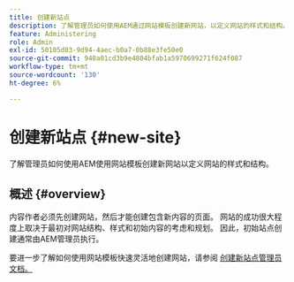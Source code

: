 ```yaml
---
title: 创建新站点
description: 了解管理员如何使用AEM通过网站模板创建新网站，以定义网站的样式和结构。
feature: Administering
role: Admin
exl-id: 50105d03-9d94-4aec-b0a7-0b88e3fe50e0
source-git-commit: 940a01cd3b9e4804bfab1a5970699271f624f087
workflow-type: tm+mt
source-wordcount: '130'
ht-degree: 6%

---
```


# 创建新站点 {#new-site}

了解管理员如何使用AEM使用网站模板创建新网站以定义网站的样式和结构。

## 概述 {#overview}

内容作者必须先创建网站，然后才能创建包含新内容的页面。 网站的成功很大程度上取决于最初对网站结构、样式和初始内容的考虑和规划。 因此，初始站点创建通常由AEM管理员执行。

要进一步了解如何使用网站模板快速灵活地创建网站，请参阅 [创建新站点管理员文档。](/help/sites-cloud/administering/site-creation/create-site.md)
